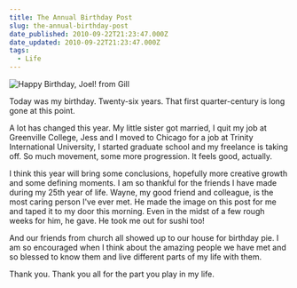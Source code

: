 ```yaml
---
title: The Annual Birthday Post
slug: the-annual-birthday-post
date_published: 2010-09-22T21:23:47.000Z
date_updated: 2010-09-22T21:23:47.000Z
tags:
  - Life
---
```

![Happy Birthday, Joel! from Gill](https://res.cloudinary.com/joelgoodman/image/upload/v1401313595/fromgill1_etohko.jpg)

Today was my birthday. Twenty-six years. That first quarter-century is long gone at this point.

A lot has changed this year. My little sister got married, I quit my job at Greenville College, Jess and I moved to Chicago for a job at Trinity International University, I started graduate school and my freelance is taking off. So much movement, some more progression. It feels good, actually.

I think this year will bring some conclusions, hopefully more creative growth and some defining moments. I am so thankful for the friends I have made during my 25th year of life. Wayne, my good friend and colleague, is the most caring person I've ever met. He made the image on this post for me and taped it to my door this morning. Even in the midst of a few rough weeks for him, he gave. He took me out for sushi too!

And our friends from church all showed up to our house for birthday pie. I am so encouraged when I think about the amazing people we have met and so blessed to know them and live different parts of my life with them.

Thank you. Thank you all for the part you play in my life.
